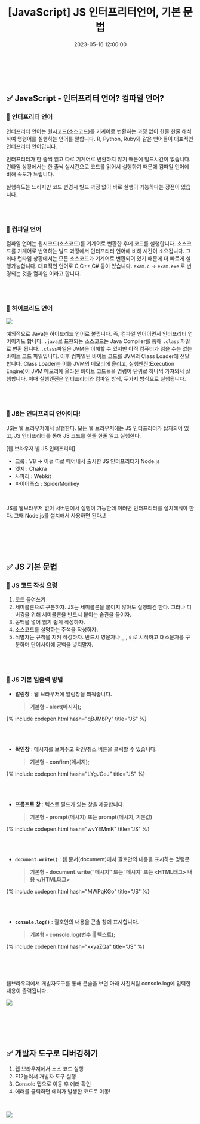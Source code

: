 ﻿---
permalink: /2023-05-16-JS 인터프리터언어, 기본 문법/
title: "[JavaScript] JS 인터프리터언어, 기본 문법"
date: 2023-05-16 12:00:00
toc: true
toc_sticky: true
toc_label: "JS 인터프리터언어, 기본 문법"
categories:
- JavaScript
tags:
- 카카오 클라우드 스쿨
- JavaScript
---
<br><br>

## ✅ JavaScript - 인터프리터 언어? 컴파일 언어?


### 📌 인터프리터 언어
인터프리터 언어는 원시코드(소스코드)를 기계어로 변환하는 과정 없이 한줄 한줄 해석하여 명령어를 실행하는 언어를 말합니다. R, Python, Ruby와 같은 언어들이 대표적인 인터프리터 언어입니다.

인터프리터가 한 줄씩 읽고 따로 기계어로 변환하지 않기 때문에 빌드시간이 없습니다. 런타임 상황에서는 한 줄씩 실시간으로 코드를 읽어서 실행하기 때문에 컴파일 언어에 비해 속도가 느립니다.

실행속도는 느리지만 코드 변경시 빌드 과정 없이 바로 실행이 가능하다는 장점이 있습니다.

<br><br>

### 📌 컴파일 언어

컴파일 언어는 원시코드(소스코드)를 기계어로 변환한 후에 코드를 실행합니다. 소스코드를 기계어로 번역하는 빌드 과정에서 인터프리터 언어에 비해 시간이 소요됩니다. 그러나 런타임 상황에서는 모든 소스코드가 기계어로 변환되어 있기 때문에 더 빠르게 실행가능합니다. 대표적인 언어로 C,C++,C# 등이 있습니다. `exam.c` -> `exam.exe` 로 변경되는 것을 컴파일 이라고 합니다.

<br><br>

### 🔔 하이브리드 언어

<p align="left">
<img src="https://github.com/idkim97/idkim97.github.io/blob/master/img/java.png?raw=true">
</p>

예외적으로 Java는 하이브리드 언어로 불립니다. 즉, 컴파일 언어이면서 인터프리터 언어이기도 합니다. `.java`로 표현되는 소스코드는 Java Compiler를 통해 `.class` 파일로 변환 됩니다. `.class`파일은 JVM은 이해할 수 있지만 아직 컴퓨터가 읽을 수는 없는 바이트 코드 파일입니다. 이후 컴파일된 바이트 코드를 JVM의 Class Loader에 전달합니다. Class Loader는 이를 JVM의 메모리에 올리고, 실행엔진(Execution Engine)이 JVM 메모리에 올라온 바이트 코드들을 명령어 단위로 하나씩 가져와서 실행합니다. 이때 실행엔진은 인터프리터와 컴파일 방식, 두가지 방식으로 실행됩니다.

<br><br>

### 📌 JS는 인터프리터 언어이다!
JS는 웹 브라우저에서 실행한다. 모든 웹 브라우저에는 JS 인터프리터가 탑재되어 있고, JS 인터프리터를 통해 JS 코드를 한줄 한줄 읽고 실행한다. 

[웹 브라우저 별 JS 인터프리터]
- 크롬 : V8 -> 이걸 따로 떼어내서 출시한 JS 인터프리터가 Node.js
- 엣지 : Chakra
- 사파리 : Webkit
- 파이어폭스 : SpiderMonkey
<br>

JS를 웹브라우저 없이 서버딴에서 실행이 가능한데 이러면 인터프리터를 설치해줘야 한다. 그때 Node.js를 설치해서 사용하면 된다..! 

<br><br><br><br>

## ✅ JS 기본 문법

### 📌 JS 코드 작성 요령
1. 코드 들여쓰기
2. 세미콜론으로 구분하자. JS는 세미콜론을 붙이지 않아도 실행되긴 한다. 그러나 디버깅을 위해 세미콜론을 반드시 붙이는 습관을 들이자.
3. 공백을 넣어 읽기 쉽게 작성하자.
4. 소스코드를 설명하는 주석을 작성하자.
5. 식별자는 규칙을 지켜 작성하자. 반드시 영문자나 `_` , `$` 로 시작하고 대소문자를 구분하며 단어사이에 공백을 넣지말자.

<br><br>

### 📌 JS 기본 입출력 방법

- **알림창** : 웹 브라우저에 알림창을 띄워줍니다.  

	> **기본형 - alert(메시지);**

{% include codepen.html hash="qBJMbPy" title="JS" %}

<br><br>

- **확인창** : 메시지를 보여주고 확인/취소 버튼을 클릭할 수 있습니다.  

	> **기본형 - confirm(메시지);**  

{% include codepen.html hash="LYgJGeJ" title="JS" %}

<br><br>

- **프롬프트 창** : 텍스트 필드가 있는 창을 제공합니다.  

	> **기본형 - prompt(메시지) 또는 prompt(메시지, 기본값)**  

{% include codepen.html hash="wvYEMmK" title="JS" %}

<br><br>

- **`document.write()`** : 웹 문서(document)에서 괄호안의 내용을 표시하는 명령문  

	> **기본형 - document.write("메시지" 또는 '메시지' 또는 <HTML태그> 내용 </HTML태그>**

{% include codepen.html hash="MWPqKGo" title="JS" %}

<br><br>

- **`console.log()`** :  괄호안의 내용을 콘솔 창에 표시합니다.  

	> **기본형 -  console.log(변수 || 텍스트);**  

{% include codepen.html hash="xxyaZQa" title="JS" %}

<br><br><br>

웹브라우저에서 개발자도구를 통해 콘솔을 보면 아래 사진처럼 console.log에 입력한 내용이 출력됩니다.
<p align="left">
<img src="https://github.com/idkim97/idkim97.github.io/blob/master/img/console2.png?raw=true">
</p>

<br><br><br><br>




## ✅ 개발자 도구로 디버깅하기

1. 웹 브라우저에서 소스 코드 실행
2. F12눌러서 개발자 도구 실행
3. Console 탭으로 이동 후 에러 확인
4. 에러를 클릭하면 에러가 발생한 코드로 이동!
<br>


<p align="left">
<img src="https://github.com/idkim97/idkim97.github.io/blob/master/img/console1.png?raw=true">
</p>
